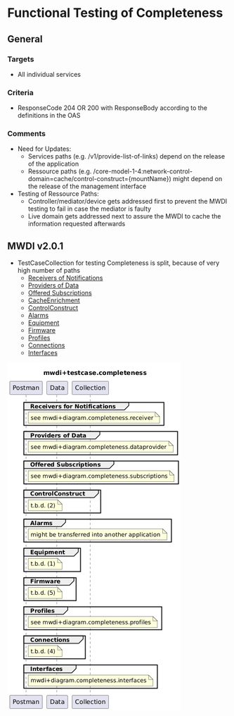 # Functional Testing of Completeness


## General

### Targets
- All individual services

### Criteria
- ResponseCode 204 OR 200 with ResponseBody according to the definitions in the OAS

### Comments  
- Need for Updates:  
  - Services paths (e.g. /v1/provide-list-of-links) depend on the release of the application  
  - Ressource paths (e.g. /core-model-1-4:network-control-domain=cache/control-construct={mountName}) might depend on the release of the management interface  
- Testing of Ressource Paths:  
  - Controller/mediator/device gets addressed first to prevent the MWDI testing to fail in case the mediator is faulty  
  - Live domain gets addressed next to assure the MWDI to cache the information requested afterwards


## MWDI v2.0.1  
- TestCaseCollection for testing Completeness is split, because of very high number of paths  
  - [Receivers of Notifications](./v2.0.1/Receiver/)  
  - [Providers of Data](./v2.0.1/Dataprovider/)  
  - [Offered Subscriptions](./v2.0.1/Subscriptions/)  
  - [CacheEnrichment](./v1/2.2/CacheEnrichement)  
  - [ControlConstruct](./v2.0.1/CC/)  
  - [Alarms](./v2.0.1/Alarms/)  
  - [Equipment](./v2.0.1/Equipment/)  
  - [Firmware](./v2.0.1/Firmware/)  
  - [Profiles](./v2.0.1/Profiles/)  
  - [Connections](./v2.0.1/Connections/)  
  - [Interfaces](./v2.0.1/Interfaces/)  

![Overview](./mwdi+diagram.completeness.png)  


